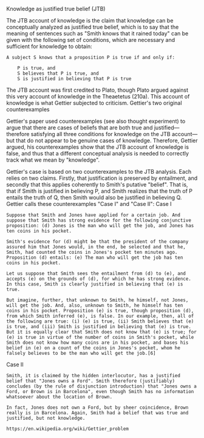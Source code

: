 Knowledge as justified true belief (JTB)

The JTB account of knowledge is the claim that knowledge can be conceptually analyzed as justified true belief, which is to say that the meaning of sentences such as "Smith knows that it rained today" can be given with the following set of conditions, which are necessary and sufficient for knowledge to obtain:

    A subject S knows that a proposition P is true if and only if:

        P is true, and
        S believes that P is true, and
        S is justified in believing that P is true

The JTB account was first credited to Plato, though Plato argued against this very account of knowledge in the Theaetetus (210a). This account of knowledge is what Gettier subjected to criticism.
Gettier's two original counterexamples

Gettier's paper used counterexamples (see also thought experiment) to argue that there are cases of beliefs that are both true and justified—therefore satisfying all three conditions for knowledge on the JTB account—but that do not appear to be genuine cases of knowledge. Therefore, Gettier argued, his counterexamples show that the JTB account of knowledge is false, and thus that a different conceptual analysis is needed to correctly track what we mean by "knowledge".

Gettier's case is based on two counterexamples to the JTB analysis. Each relies on two claims. Firstly, that justification is preserved by entailment, and secondly that this applies coherently to Smith's putative "belief". That is, that if Smith is justified in believing P, and Smith realizes that the truth of P entails the truth of Q, then Smith would also be justified in believing Q. Gettier calls these counterexamples "Case I" and "Case II":
Case I

    Suppose that Smith and Jones have applied for a certain job. And suppose that Smith has strong evidence for the following conjunctive proposition: (d) Jones is the man who will get the job, and Jones has ten coins in his pocket.

    Smith's evidence for (d) might be that the president of the company assured him that Jones would, in the end, be selected and that he, Smith, had counted the coins in Jones's pocket ten minutes ago. Proposition (d) entails: (e) The man who will get the job has ten coins in his pocket.

    Let us suppose that Smith sees the entailment from (d) to (e), and accepts (e) on the grounds of (d), for which he has strong evidence. In this case, Smith is clearly justified in believing that (e) is true.

    But imagine, further, that unknown to Smith, he himself, not Jones, will get the job. And, also, unknown to Smith, he himself has ten coins in his pocket. Proposition (e) is true, though proposition (d), from which Smith inferred (e), is false. In our example, then, all of the following are true: (i) (e) is true, (ii) Smith believes that (e) is true, and (iii) Smith is justified in believing that (e) is true. But it is equally clear that Smith does not know that (e) is true; for (e) is true in virtue of the number of coins in Smith's pocket, while Smith does not know how many coins are in his pocket, and bases his belief in (e) on a count of the coins in Jones's pocket, whom he falsely believes to be the man who will get the job.[6]

Case II

    Smith, it is claimed by the hidden interlocutor, has a justified belief that "Jones owns a Ford". Smith therefore (justifiably) concludes (by the rule of disjunction introduction) that "Jones owns a Ford, or Brown is in Barcelona", even though Smith has no information whatsoever about the location of Brown.

    In fact, Jones does not own a Ford, but by sheer coincidence, Brown really is in Barcelona. Again, Smith had a belief that was true and justified, but not knowledge.
    
    https://en.wikipedia.org/wiki/Gettier_problem
